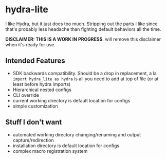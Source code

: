 # hydra-lite
I like Hydra, but it just does too much. Stripping out the parts I like since that's probably less headache than fighting default behaviors all the time.

**DISCLAIMER: THIS IS A WORK IN PROGRESS**. will remove this disclaimer when it's ready for use.

## Intended Features

* SDK backwards compatibility. Should be a drop in replacement, a la `import hydra_lite as hydra` is all you need to add at top of file (or at least before hydra imports)
* Hierarchical nested configs
* CLI override
* current working directory is default location for configs
* simple customization

## Stuff I don't want

* automated working directory changing/renaming and output capture/redirection
* installation directory is default location for configs
* complex macro registration system

